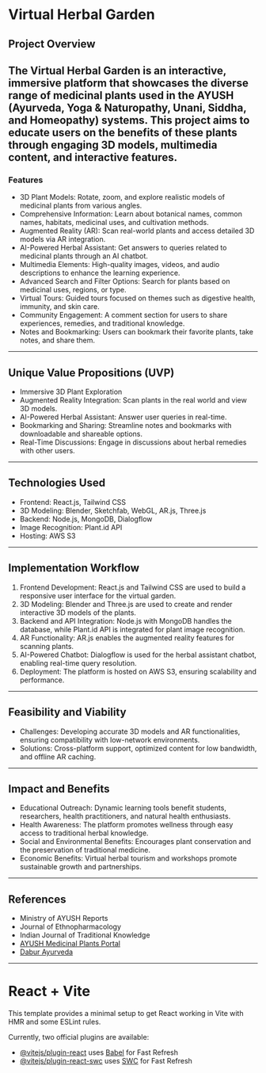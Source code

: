 # Virtual Herbal Garden

## Project Overview

The **Virtual Herbal Garden** is an interactive, immersive platform that showcases the diverse range of medicinal plants used in the AYUSH (Ayurveda, Yoga & Naturopathy, Unani, Siddha, and Homeopathy) systems. This project aims to educate users on the benefits of these plants through engaging 3D models, multimedia content, and interactive features.
---
### Features

- 3D Plant Models: Rotate, zoom, and explore realistic models of medicinal plants from various angles.
- Comprehensive Information: Learn about botanical names, common names, habitats, medicinal uses, and cultivation methods.
- Augmented Reality (AR): Scan real-world plants and access detailed 3D models via AR integration.
- AI-Powered Herbal Assistant: Get answers to queries related to medicinal plants through an AI chatbot.
- Multimedia Elements: High-quality images, videos, and audio descriptions to enhance the learning experience.
- Advanced Search and Filter Options: Search for plants based on medicinal uses, regions, or type.
- Virtual Tours: Guided tours focused on themes such as digestive health, immunity, and skin care.
- Community Engagement: A comment section for users to share experiences, remedies, and traditional knowledge.
- Notes and Bookmarking: Users can bookmark their favorite plants, take notes, and share them.
---
## Unique Value Propositions (UVP)
- Immersive 3D Plant Exploration
- Augmented Reality Integration: Scan plants in the real world and view 3D models.
- AI-Powered Herbal Assistant: Answer user queries in real-time.
- Bookmarking and Sharing: Streamline notes and bookmarks with downloadable and shareable options.
- Real-Time Discussions: Engage in discussions about herbal remedies with other users.
---
## Technologies Used
- Frontend: React.js, Tailwind CSS
- 3D Modeling: Blender, Sketchfab, WebGL, AR.js, Three.js
- Backend: Node.js, MongoDB, Dialogflow
- Image Recognition: Plant.id API
- Hosting: AWS S3
---
## Implementation Workflow
1. Frontend Development: React.js and Tailwind CSS are used to build a responsive user interface for the virtual garden.
2. 3D Modeling: Blender and Three.js are used to create and render interactive 3D models of the plants.
3. Backend and API Integration: Node.js with MongoDB handles the database, while Plant.id API is integrated for plant image recognition.
4. AR Functionality: AR.js enables the augmented reality features for scanning plants.
5. AI-Powered Chatbot: Dialogflow is used for the herbal assistant chatbot, enabling real-time query resolution.
6. Deployment: The platform is hosted on AWS S3, ensuring scalability and performance.
---
## Feasibility and Viability
- Challenges: Developing accurate 3D models and AR functionalities, ensuring compatibility with low-network environments.
- Solutions: Cross-platform support, optimized content for low bandwidth, and offline AR caching.
---
## Impact and Benefits
- Educational Outreach: Dynamic learning tools benefit students, researchers, health practitioners, and natural health enthusiasts.
- Health Awareness: The platform promotes wellness through easy access to traditional herbal knowledge.
- Social and Environmental Benefits: Encourages plant conservation and the preservation of traditional medicine.
- Economic Benefits: Virtual herbal tourism and workshops promote sustainable growth and partnerships.
---
## References
- Ministry of AYUSH Reports
- Journal of Ethnopharmacology
- Indian Journal of Traditional Knowledge
- [AYUSH Medicinal Plants Portal](https://www.wbhealth.gov.in/WBSMPB/medicinal_plants_available.php)
- [Dabur Ayurveda](https://www.dabur.com/ayurveda/ayurvedic-medicinal-plants)

---















# React + Vite

This template provides a minimal setup to get React working in Vite with HMR and some ESLint rules.

Currently, two official plugins are available:

- [@vitejs/plugin-react](https://github.com/vitejs/vite-plugin-react/blob/main/packages/plugin-react/README.md) uses [Babel](https://babeljs.io/) for Fast Refresh
- [@vitejs/plugin-react-swc](https://github.com/vitejs/vite-plugin-react-swc) uses [SWC](https://swc.rs/) for Fast Refresh
